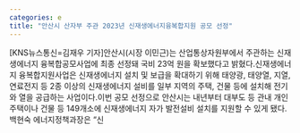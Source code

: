 ```yaml
---
categories: e
title: "안산시 산자부 주관 2023년 신재생에너지융복합지원 공모 선정"
---
```

[KNS뉴스통신=김재우 기자]안산시(시장 이민근)는 산업통상자원부에서 주관하는 신재생에너지 융복합공모사업에 최종 선정돼 국비 23억 원을 확보했다고 밝혔다.신재생에너지 융복합지원사업은 신재생에너지 설치 및 보급을 확대하기 위해 태양광, 태양열, 지열, 연료전지 등 2종 이상의 신재생에너지 설비를 일부 지역의 주택, 건물 등에 설치해 전기와 열을 공급하는 사업이다.이번 공모 선정으로 안산시는 내년부터 대부도 등 관내 개인 주택이나 건물 등 149개소에 신재생에너지 자가 발전설비 설치를 지원할 수 있게 됐다.백현숙 에너지정책과장은 “신